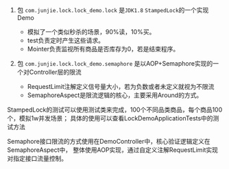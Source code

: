 
1. 包 `com.junjie.lock.lock_demo.lock` 是`JDK1.8` `StampedLock`的一个实现Demo
   - 模拟了一个类似秒杀的场景，90%读，10%买。
   - test负责定时产生这些请求。
   - Mointer负责监视所有商品是否库存为0，若是结束程序。

2. 包 `com.junjie.lock.lock_demo.semaphore` 是以AOP+Semaphore实现的一个对Controller层的限流
   - RequestLimit注解定义信号量大小，若为负数或者未定义就视为不限流
   - SemaphoreAspect是限流逻辑的核心，主要采用Around的方式。
   
StampedLock的测试可以使用测试类来完成，100个不同品类商品，每个商品100个，模拟1w并发场景；
具体的使用可以查看LockDemoApplicationTests中的测试方法


Semaphore接口限流的方式使用在DemoController中，核心验证逻辑定义在SemaphoreAspect中，
整体使用AOP实现，通过自定义注解RequestLimit实现对指定接口流量控制。
